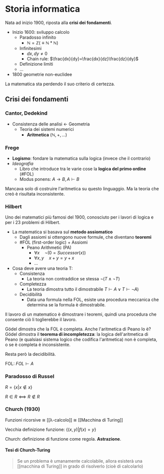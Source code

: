 # Storia informatica

Nata ad inizio 1900, riposta alla **crisi dei fondamenti**.

- Inizio 1600: sviluppo calcolo
    - Paradosso infinito
        - $ℕ=ℤ (≡ ℕ*ℕ)$
    - Infinitesimi
        - $dx, dy ≠ 0$
        - Chain rule: $\frac{dx}{dy}=\frac{dx}{dz}\frac{dz}{dy}$
    - Definizione limiti
    - …
- 1800 geometrie non-euclidee

La matematica sta perdendo il suo criterio di certezza.

## Crisi dei fondamenti

### Cantor, Dedekind

- Consistenza delle analisi <- Geometria
    - Teoria dei sistemi numerici
        - **Aritmetica** ($ℕ,+,…$)

### Frege

- **Logismo**: fondare la matematica sulla logica (invece che il contrario)
- *Ideografia*
    - Libro che introduce tra le varie cose la **logica del primo ordine** (#FOL)
    - Modus ponens: $A → B, A \vdash B$

Mancava solo di costruire l'aritmetica su questo linguaggio. Ma la teoria che creò è risultata inconsistente.

### Hilbert

Uno dei matematici più famosi del 1900, conosciuto per i lavori di logica e per i 23 problemi di Hilbert.

- La matematica si basava sul **metodo assiomatico**
    - Dagli assiomi si ottengono nuove formule, che diventano **teoremi**
    - #FOL (first-order logic) + Assiomi
        - Peano Arithmetic (PA)
            - $∀x \quad \neg (0=Successor(x))$
            - $∀x,y \quad x+y=y+x$
            - …
- Cosa deve avere una teoria T:
    - Consistenza
        - La teoria non contraddice se stessa $\neg(T ∧ \neg T)$
    - Completezza
        - La teoria dimostra tutto il dimostrabile $T \vdash A ∨ T \vdash \neg A$)
    - Decidibilità
        - Data una formula nella FOL, esiste una procedura meccanica che determina se la formula è dimostrabile.

Il lavoro di un matematico è dimostrare i teoremi, quindi una procedura che consente ciò li toglierebbe il lavoro.

Gödel dimostra che la FOL è completa. Anche l'aritmetica di Peano lo è? Gödel dimostra il **teorema di incompletezza**: la logica dell'aritmetica di Peano (e qualsiasi sistema logico che codifica l'aritmetica) non è completa, o se è completa è inconsistente.

Resta però la decidibilità.

FOL: $FOL \vdash A$

### Paradosso di Russel

$R=\{x|x ∉ x\}$

$R ∈ R ⟺ R ∉ R$

### Church (1930)

Funzioni ricorsive ≅ [[λ-calcolo]] ≅ [[Macchina di Turing]]

Vecchia definizione funzione: $\{(x,y)|f(x)=y\}$

Church: definizione di funzione come regola. **Astrazione**.

#### Tesi di Church-Turing

> Se un problema è umanamente calcolabile, allora esisterà una [[macchina di Turing]] in grado di risolverlo (cioè di calcolarlo)
